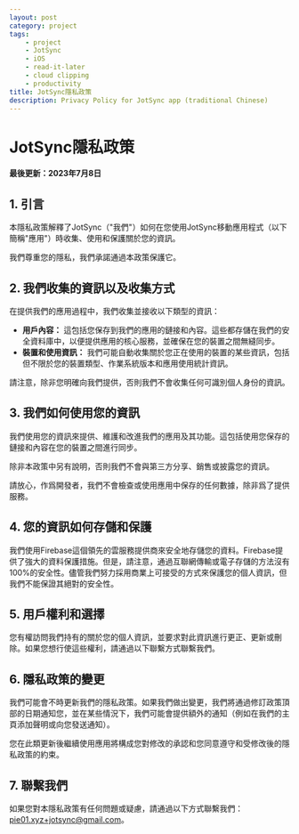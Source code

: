 ```yaml
---
layout: post
category: project
tags:
    - project
    - JotSync
    - iOS
    - read-it-later
    - cloud clipping
    - productivity
title: JotSync隱私政策
description: Privacy Policy for JotSync app (traditional Chinese)
---
```


# JotSync隱私政策

**最後更新：2023年7月8日**

## 1. 引言

本隱私政策解釋了JotSync（"我們"）如何在您使用JotSync移動應用程式（以下簡稱"應用"）時收集、使用和保護關於您的資訊。

我們尊重您的隱私，我們承諾通過本政策保護它。

## 2. 我們收集的資訊以及收集方式

在提供我們的應用過程中，我們收集並接收以下類型的資訊：

- **用戶內容：** 這包括您保存到我們的應用的鏈接和內容。這些都存儲在我們的安全資料庫中，以便提供應用的核心服務，並確保在您的裝置之間無縫同步。
- **裝置和使用資訊：** 我們可能自動收集關於您正在使用的裝置的某些資訊，包括但不限於您的裝置類型、作業系統版本和應用使用統計資訊。

請注意，除非您明確向我們提供，否則我們不會收集任何可識別個人身份的資訊。

## 3. 我們如何使用您的資訊

我們使用您的資訊來提供、維護和改進我們的應用及其功能。這包括使用您保存的鏈接和內容在您的裝置之間進行同步。

除非本政策中另有說明，否則我們不會與第三方分享、銷售或披露您的資訊。

請放心，作爲開發者，我們不會檢查或使用應用中保存的任何數據，除非爲了提供服務。

## 4. 您的資訊如何存儲和保護

我們使用Firebase這個領先的雲服務提供商來安全地存儲您的資料。Firebase提供了強大的資料保護措施。但是，請注意，通過互聯網傳輸或電子存儲的方法沒有100%的安全性。儘管我們努力採用商業上可接受的方式來保護您的個人資訊，但我們不能保證其絕對的安全性。

## 5. 用戶權利和選擇

您有權訪問我們持有的關於您的個人資訊，並要求對此資訊進行更正、更新或刪除。如果您想行使這些權利，請通過以下聯繫方式聯繫我們。

## 6. 隱私政策的變更

我們可能會不時更新我們的隱私政策。如果我們做出變更，我們將通過修訂政策頂部的日期通知您，並在某些情況下，我們可能會提供額外的通知（例如在我們的主頁添加聲明或向您發送通知）。

您在此類更新後繼續使用應用將構成您對修改的承認和您同意遵守和受修改後的隱私政策的約束。

## 7. 聯繫我們

如果您對本隱私政策有任何問題或疑慮，請通過以下方式聯繫我們：pie01.xyz+jotsync@gmail.com。

